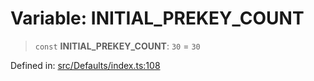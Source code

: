 # Variable: INITIAL\_PREKEY\_COUNT

> `const` **INITIAL\_PREKEY\_COUNT**: `30` = `30`

Defined in: [src/Defaults/index.ts:108](https://github.com/Fokusdotid/Baileys/blob/86ad0f8078178c8586062ad3364a59e068f4b3b2/src/Defaults/index.ts#L108)

